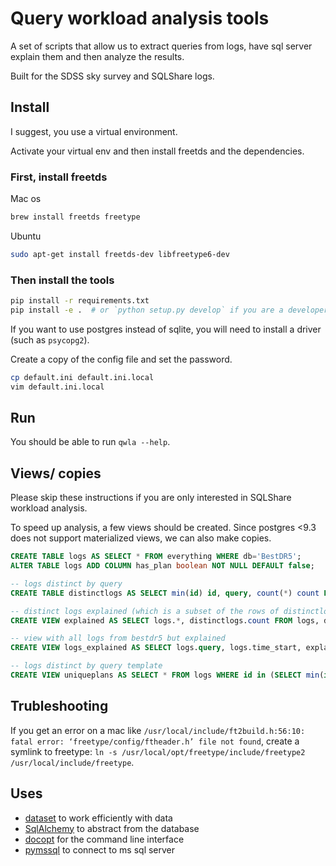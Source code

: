 # Query workload analysis tools

A set of scripts that allow us to extract queries from logs, have sql server explain them and then analyze the results.

Built for the SDSS sky survey and SQLShare logs.

## Install

I suggest, you use a virtual environment.

Activate your virtual env and then install freetds and the dependencies.

### First, install freetds

Mac os

```bash
brew install freetds freetype
```

Ubuntu

```bash
sudo apt-get install freetds-dev libfreetype6-dev
```

### Then install the tools

```bash
pip install -r requirements.txt
pip install -e .  # or `python setup.py develop` if you are a developer
```

If you want to use postgres instead of sqlite, you will need to install a driver (such as `psycopg2`).

Create a copy of the config file and set the password.

```bash
cp default.ini default.ini.local
vim default.ini.local
```

## Run

You should be able to run `qwla --help`.

## Views/ copies
Please skip these instructions if you are only interested in SQLShare workload analysis.

To speed up analysis, a few views should be created. Since postgres <9.3 does not support materialized views, we can also make copies. 

```sql
CREATE TABLE logs AS SELECT * FROM everything WHERE db='BestDR5';
ALTER TABLE logs ADD COLUMN has_plan boolean NOT NULL DEFAULT false;

-- logs distinct by query
CREATE TABLE distinctlogs AS SELECT min(id) id, query, count(*) count FROM logs WHERE NOT error GROUP BY query;

-- distinct logs explained (which is a subset of the rows of distinctlogs) with count from distinctlogs
CREATE VIEW explained AS SELECT logs.*, distinctlogs.count FROM logs, distinctlogs WHERE logs.has_plan AND logs.id = distinctlogs.id;

-- view with all logs from bestdr5 but explained
CREATE VIEW logs_explained AS SELECT logs.query, logs.time_start, explained.plan FROM logs, explained WHERE logs.query = explained.query;

-- logs distinct by query template
CREATE VIEW uniqueplans AS SELECT * FROM logs WHERE id in (SELECT min(id) id from explained GROUP BY simple_plan);
```


## Trubleshooting

If you get an error on a mac like `/usr/local/include/ft2build.h:56:10: fatal error: ‘freetype/config/ftheader.h’ file not found`, create a symlink to freetype: `ln -s /usr/local/opt/freetype/include/freetype2 /usr/local/include/freetype`.

## Uses

* [dataset](http://dataset.readthedocs.org/en/latest/) to work efficiently with data
* [SqlAlchemy](http://www.sqlalchemy.org/) to abstract from the database
* [docopt](http://docopt.org/) for the command line interface
* [pymssql](https://github.com/pymssql/pymssql) to connect to ms sql server
